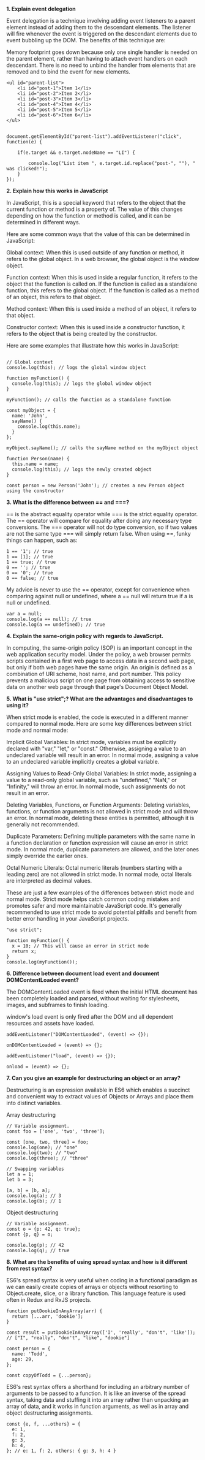 <strong>1. Explain event delegation</strong>

Event delegation is a technique involving adding event listeners to a parent element instead of adding them to the descendant elements. The listener will fire whenever the event is triggered on the descendant elements due to event bubbling up the DOM. The benefits of this technique are:

Memory footprint goes down because only one single handler is needed on the parent element, rather than having to attach event handlers on each descendant.
There is no need to unbind the handler from elements that are removed and to bind the event for new elements.

```
<ul id="parent-list">
	<li id="post-1">Item 1</li>
	<li id="post-2">Item 2</li>
	<li id="post-3">Item 3</li>
	<li id="post-4">Item 4</li>
	<li id="post-5">Item 5</li>
	<li id="post-6">Item 6</li>
</ul>
```

```

document.getElementById("parent-list").addEventListener("click", function(e) {
	
	if(e.target && e.target.nodeName == "LI") {
		
		console.log("List item ", e.target.id.replace("post-", ""), " was clicked!");
	}
});
```

<strong>2. Explain how this works in JavaScript</strong>


In JavaScript, this is a special keyword that refers to the object that the current function or method is a property of. The value of this changes depending on how the function or method is called, and it can be determined in different ways.

Here are some common ways that the value of this can be determined in JavaScript:

Global context: When this is used outside of any function or method, it refers to the global object. In a web browser, the global object is the window object.

Function context: When this is used inside a regular function, it refers to the object that the function is called on. If the function is called as a standalone function, this refers to the global object. If the function is called as a method of an object, this refers to that object.

Method context: When this is used inside a method of an object, it refers to that object.

Constructor context: When this is used inside a constructor function, it refers to the object that is being created by the constructor.

Here are some examples that illustrate how this works in JavaScript:

```

// Global context
console.log(this); // logs the global window object

function myFunction() {
  console.log(this); // logs the global window object
}

myFunction(); // calls the function as a standalone function

const myObject = {
  name: 'John',
  sayName() {
    console.log(this.name);
  }
};

myObject.sayName(); // calls the sayName method on the myObject object

function Person(name) {
  this.name = name;
  console.log(this); // logs the newly created object
}

const person = new Person('John'); // creates a new Person object using the constructor

```

<strong>3. What is the difference between == and ===?</strong>

== is the abstract equality operator while === is the strict equality operator. The == operator will compare for equality after doing any necessary type conversions. The === operator will not do type conversion, so if two values are not the same type === will simply return false. When using ==, funky things can happen, such as:

```
1 == '1'; // true
1 == [1]; // true
1 == true; // true
0 == ''; // true
0 == '0'; // true
0 == false; // true
```
My advice is never to use the == operator, except for convenience when comparing against null or undefined, where a == null will return true if a is null or undefined.

```
var a = null;
console.log(a == null); // true
console.log(a == undefined); // true
```

<strong>4. Explain the same-origin policy with regards to JavaScript.</strong>

In computing, the same-origin policy (SOP) is an important concept in the web application security model. Under the policy, a web browser permits scripts contained in a first web page to access data in a second web page, but only if both web pages have the same origin. An origin is defined as a combination of URI scheme, host name, and port number. This policy prevents a malicious script on one page from obtaining access to sensitive data on another web page through that page's Document Object Model.

<strong>5. What is "use strict";? What are the advantages and disadvantages to using it?</strong>

When strict mode is enabled, the code is executed in a different manner compared to normal mode. Here are some key differences between strict mode and normal mode:

Implicit Global Variables: In strict mode, variables must be explicitly declared with "var," "let," or "const." Otherwise, assigning a value to an undeclared variable will result in an error. In normal mode, assigning a value to an undeclared variable implicitly creates a global variable.

Assigning Values to Read-Only Global Variables: In strict mode, assigning a value to a read-only global variable, such as "undefined," "NaN," or "Infinity," will throw an error. In normal mode, such assignments do not result in an error.

Deleting Variables, Functions, or Function Arguments: Deleting variables, functions, or function arguments is not allowed in strict mode and will throw an error. In normal mode, deleting these entities is permitted, although it is generally not recommended.

Duplicate Parameters: Defining multiple parameters with the same name in a function declaration or function expression will cause an error in strict mode. In normal mode, duplicate parameters are allowed, and the later ones simply override the earlier ones.

Octal Numeric Literals: Octal numeric literals (numbers starting with a leading zero) are not allowed in strict mode. In normal mode, octal literals are interpreted as decimal values.

These are just a few examples of the differences between strict mode and normal mode. Strict mode helps catch common coding mistakes and promotes safer and more maintainable JavaScript code. It's generally recommended to use strict mode to avoid potential pitfalls and benefit from better error handling in your JavaScript projects.

```
"use strict";

function myFunction() {
  x = 10; // This will cause an error in strict mode
  return x;
}
console.log(myFunction());
```

<strong>6. Difference between document load event and document DOMContentLoaded event?</strong>

The DOMContentLoaded event is fired when the initial HTML document has been completely loaded and parsed, without waiting for stylesheets, images, and subframes to finish loading.

window's load event is only fired after the DOM and all dependent resources and assets have loaded.

```
addEventListener("DOMContentLoaded", (event) => {});

onDOMContentLoaded = (event) => {};
```

```
addEventListener("load", (event) => {});

onload = (event) => {};
```

<strong>7. Can you give an example for destructuring an object or an array?</strong>

Destructuring is an expression available in ES6 which enables a succinct and convenient way to extract values of Objects or Arrays and place them into distinct variables.

Array destructuring

```
// Variable assignment.
const foo = ['one', 'two', 'three'];

const [one, two, three] = foo;
console.log(one); // "one"
console.log(two); // "two"
console.log(three); // "three"

// Swapping variables
let a = 1;
let b = 3;

[a, b] = [b, a];
console.log(a); // 3
console.log(b); // 1
```

Object destructuring

```
// Variable assignment.
const o = {p: 42, q: true};
const {p, q} = o;

console.log(p); // 42
console.log(q); // true
```

<strong>8. What are the benefits of using spread syntax and how is it different from rest syntax?</strong>

ES6's spread syntax is very useful when coding in a functional paradigm as we can easily create copies of arrays or objects without resorting to Object.create, slice, or a library function. This language feature is used often in Redux and RxJS projects.

```
function putDookieInAnyArray(arr) {
  return [...arr, 'dookie'];
}

const result = putDookieInAnyArray(['I', 'really', "don't", 'like']); // ["I", "really", "don't", "like", "dookie"]

const person = {
  name: 'Todd',
  age: 29,
};

const copyOfTodd = {...person};
```

ES6's rest syntax offers a shorthand for including an arbitrary number of arguments to be passed to a function. It is like an inverse of the spread syntax, taking data and stuffing it into an array rather than unpacking an array of data, and it works in function arguments, as well as in array and object destructuring assignments.

```
const {e, f, ...others} = {
  e: 1,
  f: 2,
  g: 3,
  h: 4,
}; // e: 1, f: 2, others: { g: 3, h: 4 }
```